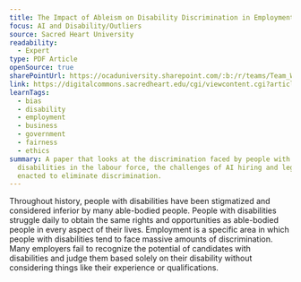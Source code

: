 ```yaml
---
title: The Impact of Ableism on Disability Discrimination in Employment
focus: AI and Disability/Outliers
source: Sacred Heart University
readability:
  - Expert
type: PDF Article
openSource: true
sharePointUrl: https://ocaduniversity.sharepoint.com/:b:/r/teams/Team_WeCount-OptimizingDiversitywithDisabilityODDChannel/Shared%20Documents/Optimizing%20Diversity%20with%20Disability%20(ODD)%20Channel/Hiring%20Systems/Article%20+%20Resources/The%20Impact%20of%20Ableism%20on%20Disability%20Discrimination%20in%20Employment.pdf?csf=1&web=1&e=mf7RrT
link: https://digitalcommons.sacredheart.edu/cgi/viewcontent.cgi?article=1704&context=acadfest
learnTags:
  - bias
  - disability
  - employment
  - business
  - government
  - fairness
  - ethics
summary: A paper that looks at the discrimination faced by people with
  disabilities in the labour force, the challenges of AI hiring and legislation
  enacted to eliminate discrimination.
---
```

Throughout history, people with disabilities have been stigmatized and considered inferior by many able-bodied people. People with disabilities struggle daily to obtain the same rights and opportunities as able-bodied people in every aspect of their lives. Employment is a specific area in which people with disabilities tend to face massive amounts of discrimination. Many employers fail to recognize the potential of candidates with disabilities and judge them based solely on their disability without considering things like their experience or qualifications.